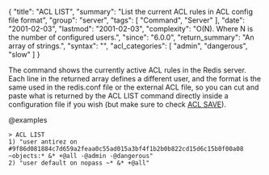 {
  "title": "ACL LIST",
  "summary": "List the current ACL rules in ACL config file format",
  "group": "server",
  "tags": [
    "Command",
    "Server"
  ],
  "date": "2001-02-03",
  "lastmod": "2001-02-03",
  "complexity": "O(N). Where N is the number of configured users.",
  "since": "6.0.0",
  "return_summary": "An array of strings.",
  "syntax": "",
  "acl_categories": [
    "admin",
    "dangerous",
    "slow"
  ]
}

The command shows the currently active ACL rules in the Redis server. Each
line in the returned array defines a different user, and the format is the
same used in the redis.conf file or the external ACL file, so you can
cut and paste what is returned by the ACL LIST command directly inside a
configuration file if you wish (but make sure to check [ACL SAVE](/commands/acl-save)).

@examples

```
> ACL LIST
1) "user antirez on #9f86d081884c7d659a2feaa0c55ad015a3bf4f1b2b0b822cd15d6c15b0f00a08 ~objects:* &* +@all -@admin -@dangerous"
2) "user default on nopass ~* &* +@all"
```

